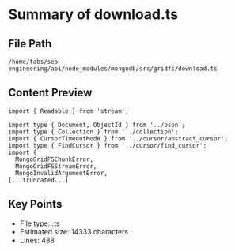 # Summary of download.ts
  
## File Path
`/home/tabs/seo-engineering/api/node_modules/mongodb/src/gridfs/download.ts`

## Content Preview
```
import { Readable } from 'stream';

import type { Document, ObjectId } from '../bson';
import type { Collection } from '../collection';
import { CursorTimeoutMode } from '../cursor/abstract_cursor';
import type { FindCursor } from '../cursor/find_cursor';
import {
  MongoGridFSChunkError,
  MongoGridFSStreamError,
  MongoInvalidArgumentError,
[...truncated...]
```

## Key Points
- File type: .ts
- Estimated size: 14333 characters
- Lines: 488
